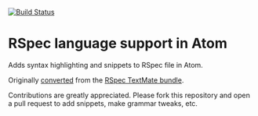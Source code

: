 [![Build Status](https://travis-ci.org/paveldruzyak/language-rspec.svg?branch=master)](https://travis-ci.org/paveldruzyak/language-rspec)

# RSpec language support in Atom

Adds syntax highlighting and snippets to RSpec file in Atom.

Originally [converted](http://atom.io/docs/latest/converting-a-text-mate-bundle)
from the [RSpec TextMate bundle](https://github.com/rspec/rspec-tmbundle).

Contributions are greatly appreciated. Please fork this repository and open a
pull request to add snippets, make grammar tweaks, etc.

